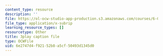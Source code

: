 ```yaml
---
content_type: resource
description: ''
file: https://ol-ocw-studio-app-production.s3.amazonaws.com/courses/6-0001-introduction-to-computer-science-and-programming-in-python-fall-2016/6e2747d4f92152b8a5cf50493d1345d0_SE4P7IVCunE.vtt
file_type: application/x-subrip
learning_resource_types: []
resourcetype: Other
title: 3play caption file
type: OCWFile
uid: 6e2747d4-f921-52b8-a5cf-50493d1345d0
---
```

